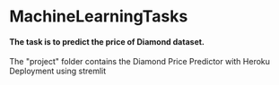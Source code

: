 # MachineLearningTasks

<h4>The task is to predict the price of Diamond dataset.</h4>
The "project" folder contains the Diamond Price Predictor with Heroku Deployment using stremlit    
